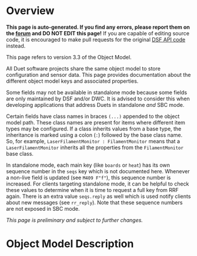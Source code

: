 # Overview

**This page is auto-generated. If you find any errors, please report them on the [forum](https://forum.duet3d.com) and DO NOT EDIT this page!**
If you are capable of editing source code, it is encouraged to make pull requests for the original [DSF API code](https://github.com/Duet3D/DuetSoftwareFramework/tree/v3.3-dev/src/DuetAPI/ObjectModel) instead.

This page refers to version 3.3 of the Object Model.

All Duet software projects share the same object model to store configuration and sensor data.
This page provides documentation about the different object model keys and associated properties.

Some fields may not be available in standalone mode because some fields are only maintained by DSF and/or DWC.
It is advised to consider this when developing applications that address Duets in standalone *and* SBC mode.

Certain fields have class names in braces `(...)` appended to the object model path.
These class names are present for items where different item types may be configured.
If a class inherits values from a base type, the inheritance is marked using a colon (`:`) followed by the base class name.
So, for example, `LaserFilamentMonitor : FilamentMonitor` means that a `LaserFilamentMonitor` inherits all the properties from the `FilamentMonitor` base class.

In standalone mode, each main key (like `boards` or `heat`) has its own sequence number in the `seqs` key which is not documented here.
Whenever a non-live field is updated (see `M409 F"f"`), this sequence number is increased.
For clients targeting standalone mode, it can be helpful to check these values to determine when it is time to request a full key from RRF again.
There is an extra value `seqs.reply` as well which is used notify clients about new messages (see `rr_reply`).
Note that these sequence numbers are not exposed in SBC mode.

*This page is preliminary and subject to further changes.*

# Object Model Description

